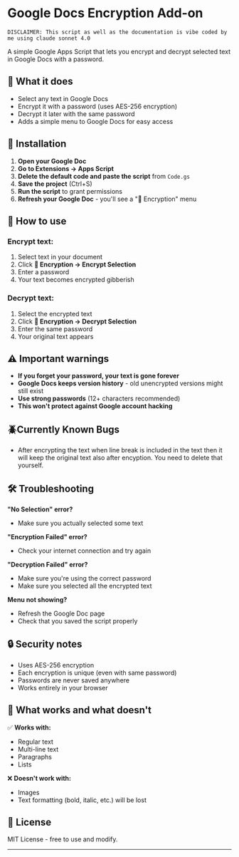 # Google Docs Encryption Add-on

```
DISCLAIMER: This script as well as the documentation is vibe coded by me using claude sonnet 4.0
```

A simple Google Apps Script that lets you encrypt and decrypt selected text in Google Docs with a password.

## 🔐 What it does

- Select any text in Google Docs
- Encrypt it with a password (uses AES-256 encryption)
- Decrypt it later with the same password
- Adds a simple menu to Google Docs for easy access

## 🚀 Installation

1. **Open your Google Doc**
2. **Go to Extensions → Apps Script**
3. **Delete the default code and paste the script** from `Code.gs`
4. **Save the project** (Ctrl+S)
5. **Run the script** to grant permissions
6. **Refresh your Google Doc** - you'll see a "🔐 Encryption" menu

## 📖 How to use

### Encrypt text:
1. Select text in your document
2. Click **🔐 Encryption → Encrypt Selection**
3. Enter a password
4. Your text becomes encrypted gibberish

### Decrypt text:
1. Select the encrypted text
2. Click **🔐 Encryption → Decrypt Selection**
3. Enter the same password
4. Your original text appears

## ⚠️ Important warnings

- **If you forget your password, your text is gone forever**
- **Google Docs keeps version history** - old unencrypted versions might still exist
- **Use strong passwords** (12+ characters recommended)
- **This won't protect against Google account hacking**

## 🪲Currently Known Bugs
- After encrypting the text when line break is included in the text then it will keep the original text also after encyption. You need to delete that yourself.

## 🛠️ Troubleshooting

**"No Selection" error?**
- Make sure you actually selected some text

**"Encryption Failed" error?**
- Check your internet connection and try again

**"Decryption Failed" error?**
- Make sure you're using the correct password
- Make sure you selected all the encrypted text

**Menu not showing?**
- Refresh the Google Doc page
- Check that you saved the script properly

## 🔒 Security notes

- Uses AES-256 encryption
- Each encryption is unique (even with same password)
- Passwords are never saved anywhere
- Works entirely in your browser

## 📝 What works and what doesn't

✅ **Works with:**
- Regular text
- Multi-line text
- Paragraphs
- Lists

❌ **Doesn't work with:**
- Images
- Text formatting (bold, italic, etc.) will be lost

## 📄 License

MIT License - free to use and modify.

---